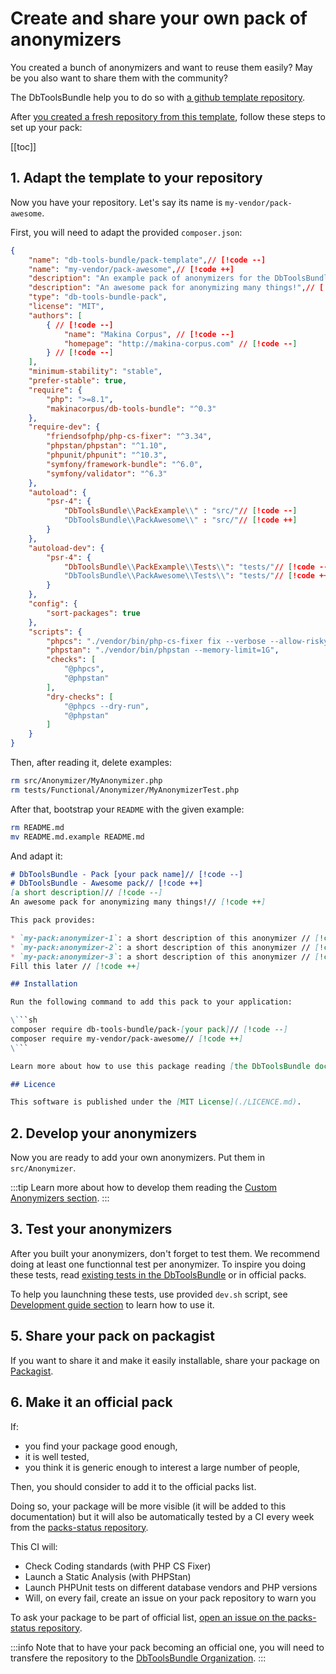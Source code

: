# Create and share your own pack of anonymizers

You created a bunch of anonymizers and want to reuse them easily? May be you
also want to share them with the community?

The DbToolsBundle help you to do so with [a github template repository](https://github.com/DbToolsBundle/pack-template).

After [you created a fresh repository from this template](https://github.com/new?template_name=pack-template&template_owner=DbToolsBundle),
follow these steps to set up your pack:

[[toc]]

## 1. Adapt the template to your repository

Now you have your repository. Let's say its name is `my-vendor/pack-awesome`.

First, you will need to adapt the provided `composer.json`:

```json
{
    "name": "db-tools-bundle/pack-template",// [!code --]
    "name": "my-vendor/pack-awesome",// [!code ++]
    "description": "An example pack of anonymizers for the DbToolsBundle",// [!code --]
    "description": "An awesome pack for anonymizing many things!",// [!code ++]
    "type": "db-tools-bundle-pack",
    "license": "MIT",
    "authors": [
        { // [!code --]
            "name": "Makina Corpus", // [!code --]
            "homepage": "http://makina-corpus.com" // [!code --]
        } // [!code --]
    ],
    "minimum-stability": "stable",
    "prefer-stable": true,
    "require": {
        "php": ">=8.1",
        "makinacorpus/db-tools-bundle": "^0.3"
    },
    "require-dev": {
        "friendsofphp/php-cs-fixer": "^3.34",
        "phpstan/phpstan": "^1.10",
        "phpunit/phpunit": "^10.3",
        "symfony/framework-bundle": "^6.0",
        "symfony/validator": "^6.3"
    },
    "autoload": {
        "psr-4": {
            "DbToolsBundle\\PackExample\\" : "src/"// [!code --]
            "DbToolsBundle\\PackAwesome\\" : "src/"// [!code ++]
        }
    },
    "autoload-dev": {
        "psr-4": {
            "DbToolsBundle\\PackExample\\Tests\\": "tests/"// [!code --]
            "DbToolsBundle\\PackAwesome\\Tests\\": "tests/"// [!code ++]
        }
    },
    "config": {
        "sort-packages": true
    },
    "scripts": {
        "phpcs": "./vendor/bin/php-cs-fixer fix --verbose --allow-risky=yes",
        "phpstan": "./vendor/bin/phpstan --memory-limit=1G",
        "checks": [
            "@phpcs",
            "@phpstan"
        ],
        "dry-checks": [
            "@phpcs --dry-run",
            "@phpstan"
        ]
    }
}
```

Then, after reading it, delete examples:

```sh
rm src/Anonymizer/MyAnonymizer.php
rm tests/Functional/Anonymizer/MyAnonymizerTest.php
```

After that, bootstrap your `README` with the given example:

```sh
rm README.md
mv README.md.example README.md
```

And adapt it:

```md
# DbToolsBundle - Pack [your pack name]// [!code --]
# DbToolsBundle - Awesome pack// [!code ++]
[a short description]// [!code --]
An awesome pack for anonymizing many things!// [!code ++]

This pack provides:

* `my-pack:anonymizer-1`: a short description of this anonymizer // [!code --]
* `my-pack:anonymizer-2`: a short description of this anonymizer // [!code --]
* `my-pack:anonymizer-3`: a short description of this anonymizer // [!code --]
Fill this later // [!code ++]

## Installation

Run the following command to add this pack to your application:

\```sh
composer require db-tools-bundle/pack-[your pack]// [!code --]
composer require my-vendor/pack-awesome// [!code ++]
\```

Learn more about how to use this package reading [the DbToolsBundle documentation](https://dbtoolsbundle.readthedocs.io/) on Read the Docs.

## Licence

This software is published under the [MIT License](./LICENCE.md).

```

## 2. Develop your anonymizers

Now you are ready to add your own anonymizers. Put them in `src/Anonymizer`.

:::tip
Learn more about how to develop them reading the [Custom Anonymizers section](../anonymization/custom-anonymizers).
:::

## 3. Test your anonymizers

After you built your anonymizers, don't forget to test them. We recommend doing at least one functionnal test per anonymizer.
To inspire you doing these tests, read [existing tests in the DbToolsBundle](https://github.com/makinacorpus/DbToolsBundle/tree/main/tests/Functional/Anonymizer/Core)
or in official packs.

To help you launchning these tests, use provided `dev.sh` script, see [Development guide section](./guide) to learn how to use it.


## 5. Share your pack on packagist

If you want to share it and make it easily installable, share your package on [Packagist](https://packagist.org/).

## 6. Make it an official pack

If:

* you find your package good enough,
* it is well tested,
* you think it is generic enough to interest a large number of people,

Then, you should consider to add it to the official packs list.

Doing so, your package will be more visible (it will be added to this documentation) but it will also be automatically tested
by a CI every week from the [packs-status repository](https://github.com/DbToolsBundle/packs-status).

This CI will:

* Check Coding standards (with PHP CS Fixer)
* Launch a Static Analysis (with PHPStan)
* Launch PHPUnit tests on different database vendors and PHP versions
* Will, on every fail, create an issue on your pack repository to warn you

To ask your package to be part of official list, [open an issue on the packs-status repository](https://github.com/DbToolsBundle/packs-status/issues).

:::info
Note that to have your pack becoming an official one, you will need to transfere the repository to the [DbToolsBundle Organization](https://github.com/DbToolsBundle).
:::
